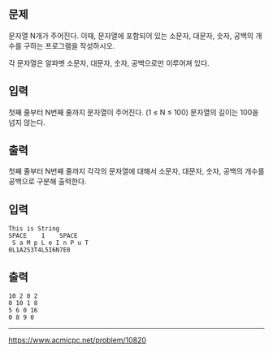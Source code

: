 ## 문제

문자열 N개가 주어진다. 이때, 문자열에 포함되어 있는 소문자, 대문자, 숫자, 공백의 개수를 구하는 프로그램을 작성하시오.

각 문자열은 알파벳 소문자, 대문자, 숫자, 공백으로만 이루어져 있다.

## 입력

첫째 줄부터 N번째 줄까지 문자열이 주어진다. (1 ≤ N ≤ 100) 문자열의 길이는 100을 넘지 않는다.

## 출력

첫째 줄부터 N번째 줄까지 각각의 문자열에 대해서 소문자, 대문자, 숫자, 공백의 개수를 공백으로 구분해 출력한다.

## 입력

```
This is String
SPACE    1    SPACE
 S a M p L e I n P u T
0L1A2S3T4L5I6N7E8
```

## 출력

```
10 2 0 2
0 10 1 8
5 6 0 16
0 8 9 0
```

---

https://www.acmicpc.net/problem/10820
